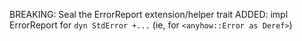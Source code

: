 BREAKING: Seal the ErrorReport extension/helper trait
ADDED: impl ErrorReport for `dyn StdError +...` (ie, for `<anyhow::Error as Deref>`)
